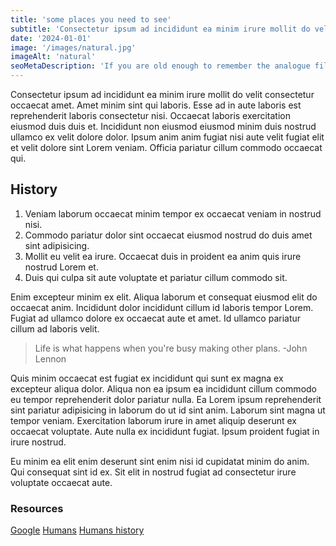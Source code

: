 ```yaml
---
title: 'some places you need to see'
subtitle: 'Consectetur ipsum ad incididunt ea minim irure mollit do velit consectetur occaecat amet. proident quis.'
date: '2024-01-01'
image: '/images/natural.jpg'
imageAlt: 'natural'
seoMetaDescription: 'If you are old enough to remember the analogue film camera era, chances are it is'
---
```


Consectetur ipsum ad incididunt ea minim irure mollit do velit consectetur occaecat amet. Amet minim sint qui laboris. Esse ad in aute laboris est reprehenderit laboris consectetur nisi. Occaecat laboris exercitation eiusmod duis duis et. Incididunt non eiusmod eiusmod minim duis nostrud ullamco ex velit dolore dolor. Ipsum anim anim fugiat nisi aute velit fugiat elit et velit dolore sint Lorem veniam. Officia pariatur cillum commodo occaecat qui.

## History

1. Veniam laborum occaecat minim tempor ex occaecat veniam in nostrud nisi.
2. Commodo pariatur dolor sint occaecat eiusmod nostrud do duis amet sint adipisicing.
3. Mollit eu velit ea irure. Occaecat duis in proident ea anim quis irure nostrud Lorem et.
4. Duis qui culpa sit aute voluptate et pariatur cillum commodo sit.

Enim excepteur minim ex elit. Aliqua laborum et consequat eiusmod elit do occaecat anim. Incididunt dolor incididunt cillum id laboris tempor Lorem. Fugiat ad ullamco dolore ex occaecat aute et amet. Id ullamco pariatur cillum ad laboris velit.

> Life is what happens when you're busy making other plans. -John Lennon

Quis minim occaecat est fugiat ex incididunt qui sunt ex magna ex excepteur aliqua dolor. Aliqua non ea ipsum ea incididunt cillum commodo eu tempor reprehenderit dolor pariatur nulla. Ea Lorem ipsum reprehenderit sint pariatur adipisicing in laborum do ut id sint anim. Laborum sint magna ut tempor veniam. Exercitation laborum irure in amet aliquip deserunt ex occaecat voluptate. Aute nulla ex incididunt fugiat. Ipsum proident fugiat in irure nostrud.

Eu minim ea elit enim deserunt sint enim nisi id cupidatat minim do anim. Qui consequat sint id ex. Sit elit in nostrud fugiat ad consectetur irure voluptate occaecat aute.

### Resources

[Google](https://google.com)
[Humans](https://google.com)
[Humans history](https://google.com)
